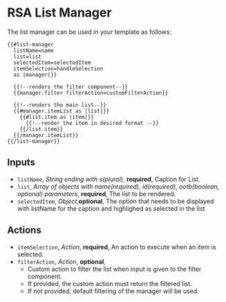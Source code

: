 # RSA List Manager

The list manager can be used in your template as follows:
```
{{#list-manager
  listName=name
  list=list
  selectedItem=selectedItem
  itemSelection=handleSelection
  as |manager|}}

  {{!--renders the filter component--}}
  {{manager.filter filterAction=customFilterAction}}

  {{!--renders the main list--}}
  {{#manager.itemList as |list|}}
    {{#list.item as |item|}}
      {{!--render the item in desired format --}}
    {{/list.item}}
  {{/manager.itemList}}
{{/list-manager}}
```

## Inputs
* `listName`, *String ending with s(plural)*, __required__, Caption for List.
* `list`, *Array of objects with name(required), id(required), ootb(boolean, optional) parameters*, __required__, The list to be rendered.
* `selectedItem`, *Object*,__optional__, The option that needs to be displayed with listName for the caption and highlighed as selected in the list

## Actions
* `itemSelection`, *Action*, __required__,  An action to execute when an item is selected.
* `filterAction`, *Action*, __optional__,
  * Custom action to filter the list when input is given to the filter component.
  * If provided, the custom action must return the filtered list.
  * If not provided, default filtering of the manager will be used.
